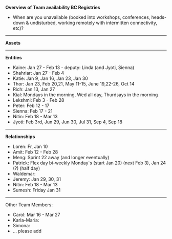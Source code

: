 **Overview of Team availability BC Registries**
- When are you unavailable (booked into workshops, conferences, heads-down & undisturbed, working remotely with intermitten connectivity, etc)?  
----

**Assets**



----
**Entities** 
* Kaine: Jan 27 - Feb 13 - deputy: Linda (and Jyoti, Sienna)
* Shahriar: Jan 27 - Feb 4 
* Katie: Jan 9, Jan 16, Jan 23, Jan 30
* Thor: Jan 23, Feb 20,21, May 11-15, June 19,22-26, Oct 14
* Rich: Jan 13, Jan 27
* Kial: Mondays in the morning, Wed all day, Thurdsays in the morning
* Lekshmi: Feb 3 - Feb 28
* Peter: Feb 12 - 17
* Sienna: Feb 17 - 21
* Nitin: Feb 18 - Mar 13
* Jyoti: Feb 3rd, Jun 29, Jun 30, Jul 31, Sep 4, Sep 18


----
**Relationships** 
* Loren: Fr, Jan 10 
* Amit: Feb 12 - Feb 28
* Meng: Sprint 22 away (and longer eventually) 
* Patrick: Flex day bi-weekly Monday´s (start Jan 20) (next Feb 3), Jan 24 (?) (half day)
* Waldemar: 
* Jeremy: Jan 29, 30, 31
* Nitin: Feb 18 - Mar 13
* Sumesh: Friday Jan 31


----
Other Team Members:
* Carol: Mar 16 - Mar 27
* Karla-Maria:
* Simona:
* ... please add
